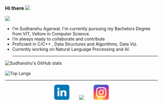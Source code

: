 ### Hi there <img src="https://raw.githubusercontent.com/iampavangandhi/iampavangandhi/master/gifs/Hi.gif" width="2px">
<!--
**SudhanshuAgarwal786/SudhanshuAgarwal786** is a ✨ _special_ ✨ repository because its `README.md` (this file) appears on your GitHub profile.

Here are some ideas to get you started:

- 🔭 I’m currently working on ...
- 🌱 I’m currently learning ...
- 👯 I’m looking to collaborate on ...
- 🤔 I’m looking for help with ...
- 💬 Ask me about ...
- 📫 How to reach me: ...
- 😄 Pronouns: ...
- ⚡ Fun fact: ...
-->
<!-- # <img src="https://tenor.com/view/hi-robot-gif-18871668.gif" width="100"> -->
![](https://komarev.com/ghpvc/?username=SudhanshuAgarwal786&color=47ccb3) 
- I'm Sudhanshu Agarwal. I'm currently pursuing my Bachelors Degree from VIT, Vellore in Computer Science.
- I’m always ready to collaborate and contribute
- Proficient in C/C++ , Data Structures and Algorithms, Data Viz.
- Currently working on Natural Language Processing and AI.<hr>

![Sudhanshu's GitHub stats](https://github-readme-stats.vercel.app/api/?username=SudhanshuAgarwal786&show_icons=true&title_color=fff&icon_color=79ff97&text_color=9f9f9f&bg_color=151515)<br/></br>
![Top Langs](https://github-readme-stats.vercel.app/api/top-langs/?username=SudhanshuAgarwal786&show_icons=true&title_color=fff&icon_color=79ff97&text_color=9f9f9f&bg_color=151515)
<hr><p align = "center">
<a href = https://www.linkedin.com/in/sudhanshu-agarwal/ target='blank'> <img src=https://github.com/edent/SuperTinyIcons/blob/master/images/svg/linkedin.svg height='50' weight='35'/></a>&emsp;&emsp;
<a href = mailto:sudhanshusanjay8@gmail.com target='blank'> <img src=https://edent.github.io/SuperTinyIcons/images/svg/gmail.svg height='50' weight='35'/></a>&emsp;&emsp;
<a href = https://instagram.com/sudhanshu.agarwal.007?utm_medium=copy_link target='blank'> <img src=https://github.com/edent/SuperTinyIcons/blob/master/images/svg/instagram.svg height='50' weight='35'/></a><br>
 


